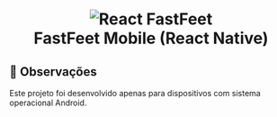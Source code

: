 <h1 align="center">
    <img alt="React FastFeet" src="https://i.ibb.co/wg7gtm2/Fast-Feet-Repo-IMG.png" />
    <br>
    FastFeet Mobile (React Native)
</h1>

## :memo: Observações
Este projeto foi desenvolvido apenas para dispositivos com sistema operacional Android.
